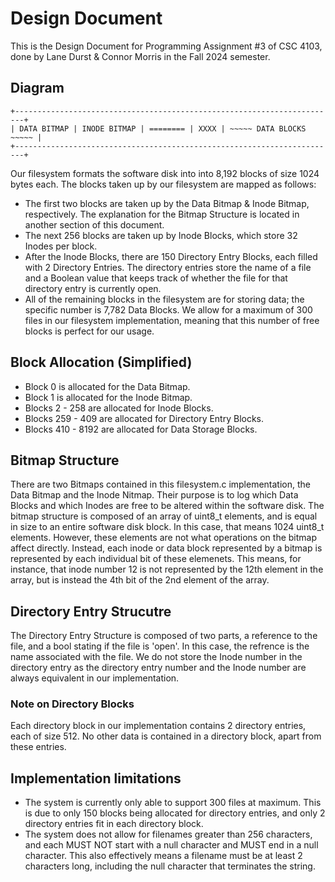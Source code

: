 # Design Document
This is the Design Document for Programming Assignment #3 of CSC 4103, done by Lane Durst & Connor Morris in the Fall 2024 semester.

## Diagram
```
+------------------------------------------------------------------------+
| DATA BITMAP | INODE BITMAP | ======== | XXXX | ~~~~~ DATA BLOCKS ~~~~~ |
+------------------------------------------------------------------------+
```
Our filesystem formats the software disk into into 8,192 blocks of size 1024 bytes each. The blocks taken up by our filesystem are mapped as follows:
- The first two blocks are taken up by the Data Bitmap & Inode Bitmap, respectively. The explanation for the Bitmap Structure is located in another section of this document.
- The next 256 blocks are taken up by Inode Blocks, which store 32 Inodes per block.
- After the Inode Blocks, there are 150 Directory Entry Blocks, each filled with 2 Directory Entries. The directory entries store the name of a file and a Boolean value that keeps track of whether the file for that directory entry is currently open.
- All of the remaining blocks in the filesystem are for storing data; the specific number is 7,782 Data Blocks. We allow for a maximum of 300 files in our filesystem implementation, meaning that this number of free blocks is perfect for our usage.

## Block Allocation (Simplified)
- Block 0 is allocated for the Data Bitmap.
- Block 1 is allocated for the Inode Bitmap.
- Blocks 2 - 258 are allocated for Inode Blocks.
- Blocks 259 - 409 are allocated for Directory Entry Blocks.
- Blocks 410 - 8192 are allocated for Data Storage Blocks.

## Bitmap Structure
There are two Bitmaps contained in this filesystem.c implementation, the Data Bitmap and the Inode Nitmap. Their purpose is to log which Data Blocks and which Inodes are free to be altered within the software disk. The bitmap structure is composed of an array of uint8_t elements, and is equal in size to an entire software disk block. In this case, that means 1024 uint8_t elements. However, these elements are not what operations on the bitmap affect directly. Instead, each inode or data block represented by a bitmap is represented by each individual bit of these elemenets. This means, for instance, that inode number 12 is not represented by the 12th element in the array, but is instead the 4th bit of the 2nd element of the array.

## Directory Entry Strucutre
The Directory Entry Structure is composed of two parts, a reference to the file, and a bool stating if the file is 'open'. In this case, the refrence is the name associated with the file. We do not store the Inode number in the directory entry as the directory entry number and the Inode number are always equivalent in our implementation.

### Note on Directory Blocks
Each directory block in our implementation contains 2 directory entries, each of size 512. No other data is contained in a directory block, apart from these entries.

## Implementation limitations
- The system is currently only able to support 300 files at maximum. This is due to only 150 blocks being allocated for directory entries, and only 2 directory entries fit in each directory block.
- The system does not allow for filenames greater than 256 characters, and each MUST NOT start with a null character and MUST end in a null character. This also effectively means a filename must be at least 2 characters long, including the null character that terminates the string.